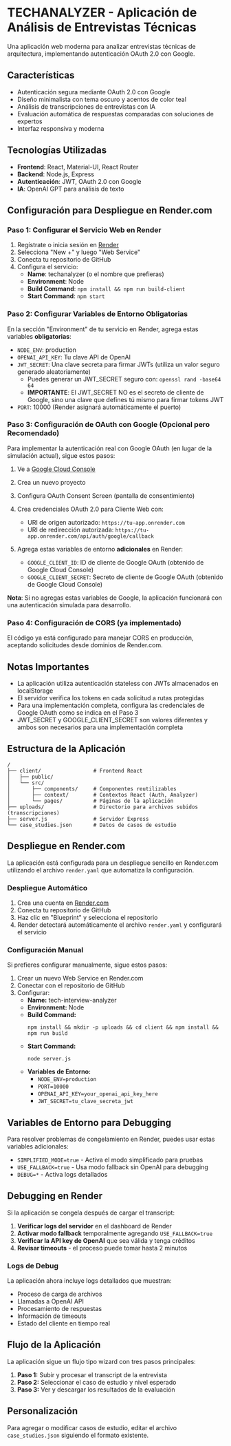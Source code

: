 # TECHANALYZER - Aplicación de Análisis de Entrevistas Técnicas

Una aplicación web moderna para analizar entrevistas técnicas de arquitectura, implementando autenticación OAuth 2.0 con Google.

## Características

- Autenticación segura mediante OAuth 2.0 con Google
- Diseño minimalista con tema oscuro y acentos de color teal
- Análisis de transcripciones de entrevistas con IA
- Evaluación automática de respuestas comparadas con soluciones de expertos
- Interfaz responsiva y moderna

## Tecnologías Utilizadas

- **Frontend**: React, Material-UI, React Router
- **Backend**: Node.js, Express
- **Autenticación**: JWT, OAuth 2.0 con Google
- **IA**: OpenAI GPT para análisis de texto



## Configuración para Despliegue en Render.com

### Paso 1: Configurar el Servicio Web en Render

1. Regístrate o inicia sesión en [Render](https://render.com)
2. Selecciona "New +" y luego "Web Service"
3. Conecta tu repositorio de GitHub
4. Configura el servicio:
   - **Name**: techanalyzer (o el nombre que prefieras)
   - **Environment**: Node
   - **Build Command**: `npm install && npm run build-client`
   - **Start Command**: `npm start`

### Paso 2: Configurar Variables de Entorno Obligatorias

En la sección "Environment" de tu servicio en Render, agrega estas variables **obligatorias**:

- `NODE_ENV`: production
- `OPENAI_API_KEY`: Tu clave API de OpenAI
- `JWT_SECRET`: Una clave secreta para firmar JWTs (utiliza un valor seguro generado aleatoriamente)
  - Puedes generar un JWT_SECRET seguro con: `openssl rand -base64 64`
  - **IMPORTANTE**: El JWT_SECRET NO es el secreto de cliente de Google, sino una clave que defines tú mismo para firmar tokens JWT
- `PORT`: 10000 (Render asignará automáticamente el puerto)

### Paso 3: Configuración de OAuth con Google (Opcional pero Recomendado)

Para implementar la autenticación real con Google OAuth (en lugar de la simulación actual), sigue estos pasos:

1. Ve a [Google Cloud Console](https://console.cloud.google.com/)
2. Crea un nuevo proyecto
3. Configura OAuth Consent Screen (pantalla de consentimiento)
4. Crea credenciales OAuth 2.0 para Cliente Web con:
   - URI de origen autorizado: `https://tu-app.onrender.com`
   - URI de redirección autorizada: `https://tu-app.onrender.com/api/auth/google/callback`

5. Agrega estas variables de entorno **adicionales** en Render:
   - `GOOGLE_CLIENT_ID`: ID de cliente de Google OAuth (obtenido de Google Cloud Console)
   - `GOOGLE_CLIENT_SECRET`: Secreto de cliente de Google OAuth (obtenido de Google Cloud Console)

**Nota**: Si no agregas estas variables de Google, la aplicación funcionará con una autenticación simulada para desarrollo.

### Paso 4: Configuración de CORS (ya implementado)

El código ya está configurado para manejar CORS en producción, aceptando solicitudes desde dominios de Render.com.

## Notas Importantes

- La aplicación utiliza autenticación stateless con JWTs almacenados en localStorage
- El servidor verifica los tokens en cada solicitud a rutas protegidas
- Para una implementación completa, configura las credenciales de Google OAuth como se indica en el Paso 3
- JWT_SECRET y GOOGLE_CLIENT_SECRET son valores diferentes y ambos son necesarios para una implementación completa

## Estructura de la Aplicación

```
/
├── client/                 # Frontend React
│   ├── public/
│   └── src/
│       ├── components/     # Componentes reutilizables
│       ├── context/        # Contextos React (Auth, Analyzer)
│       └── pages/          # Páginas de la aplicación
├── uploads/                # Directorio para archivos subidos (transcripciones)
├── server.js               # Servidor Express
└── case_studies.json       # Datos de casos de estudio
```



## Despliegue en Render.com

La aplicación está configurada para un despliegue sencillo en Render.com utilizando el archivo `render.yaml` que automatiza la configuración.

### Despliegue Automático

1. Crea una cuenta en [Render.com](https://render.com)
2. Conecta tu repositorio de GitHub
3. Haz clic en "Blueprint" y selecciona el repositorio
4. Render detectará automáticamente el archivo `render.yaml` y configurará el servicio

### Configuración Manual

Si prefieres configurar manualmente, sigue estos pasos:

1. Crear un nuevo Web Service en Render.com
2. Conectar con el repositorio de GitHub
3. Configurar:
   - **Name:** tech-interview-analyzer
   - **Environment:** Node
   - **Build Command:** 
     ```
     npm install && mkdir -p uploads && cd client && npm install && npm run build
     ```
   - **Start Command:** 
     ```
     node server.js
     ```
   - **Variables de Entorno:**
     - `NODE_ENV=production`
     - `PORT=10000`
     - `OPENAI_API_KEY=your_openai_api_key_here`
     - `JWT_SECRET=tu_clave_secreta_jwt`

## Variables de Entorno para Debugging

Para resolver problemas de congelamiento en Render, puedes usar estas variables adicionales:

- `SIMPLIFIED_MODE=true` - Activa el modo simplificado para pruebas
- `USE_FALLBACK=true` - Usa modo fallback sin OpenAI para debugging
- `DEBUG=*` - Activa logs detallados

## Debugging en Render

Si la aplicación se congela después de cargar el transcript:

1. **Verificar logs del servidor** en el dashboard de Render
2. **Activar modo fallback** temporalmente agregando `USE_FALLBACK=true`
3. **Verificar la API key de OpenAI** que sea válida y tenga créditos
4. **Revisar timeouts** - el proceso puede tomar hasta 2 minutos

### Logs de Debug

La aplicación ahora incluye logs detallados que muestran:
- Proceso de carga de archivos
- Llamadas a OpenAI API 
- Procesamiento de respuestas
- Información de timeouts
- Estado del cliente en tiempo real

## Flujo de la Aplicación

La aplicación sigue un flujo tipo wizard con tres pasos principales:

1. **Paso 1:** Subir y procesar el transcript de la entrevista
2. **Paso 2:** Seleccionar el caso de estudio y nivel esperado
3. **Paso 3:** Ver y descargar los resultados de la evaluación

## Personalización

Para agregar o modificar casos de estudio, editar el archivo `case_studies.json` siguiendo el formato existente. 